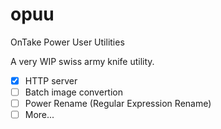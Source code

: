 # opuu
OnTake Power User Utilities

A very WIP swiss army knife utility.

- [x] HTTP server
- [ ] Batch image convertion
- [ ] Power Rename (Regular Expression Rename)
- [ ] More...
